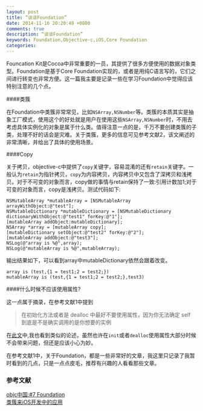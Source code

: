 ```yaml
---
layout: post
title: “谈谈Foundation”
date: 2014-11-16 20:20:49 +0800
comments: true
description: “谈谈Foundation”
keywords: Foundation,Objective-c,iOS,Core Foundation
categories: 
---
```


Founcation Kit是Cocoa中非常重要的一员，其提供了很多方便使用的数据对象类型。Foundation是基于Core Foundation实现的，或者是用纯C语言写的，它们之间进行转变也非常方便。这一篇我主要是记录一些在学习Foundation中觉得应该特别注意的几个点。

####类簇

在Foundation中类簇非常常见，比如`NSArray,NSNumber`等。类簇的本质其实是抽象工厂模式，使用这个的好处就是用户在使用这些`NSArray,NSNumber`时，不用去考虑具体实例化的对象是属于什么类。值得注意一点的是，千万不要创建类簇的子类，处理不好的话会是灾难。关于类簇，更多的信息可见参考文献2，该文阐述的非常清晰，并给出了具体的使用场景。

<!--more-->

####Copy

关于拷贝，objective-c中提供了`copy`关键字，容易混淆的还有`retain`关键字。一般认为`retain`为指针拷贝，`copy`为内容拷贝，内容拷贝中又包含了深拷贝和浅拷贝。对于不可变的对象而言，copy做的事情与retain保持了一致:引用计数加1;对于可变的对象而言，copy是浅拷贝。测试代码如下:

	NSMutableArray *mutableArray = [NSMutableArray arrayWithObject:@"test"];
	NSMutableDictionary *mutableDictionary = [NSMutableDictionary dictionaryWithObject:@"test1" forKey:@"1"];
	[mutableArray addObject:mutableDictionary];
	NSArray *array = [mutableArray copy];
	[mutableDictionary setObject:@"test2" forKey:@"2"];
	[mutableArray addObject:@"test3"];
	NSLog(@"array is %@",array);
	NSLog(@"mutableArray is %@",mutableArray);

输出结果如下，可以看到array中mutableDictionary依然会跟着改变。

	array is (test,{1 = test1;2 = test2;})
	mutableArray is (test,{1 = test1;2 = test2;},test3)

####什么时候不应该使用属性?

这一点属于摘录，在参考文献1中提到

>在初始化方法或者是 dealloc 中最好不要使用属性，因为你无法确定 self 到底是不是确实调用的是你想要的实例

在[此文](此文)中,我也看到类似的论述，虽然也许在`init`或者`dealloc`使用属性大部分时候不会带来问题，但还是应该小心为妙。

在参考文献1中，关于Foundation，都是一些非常好的文章，我这里只记录了我暂时看到的几点，只是一点点皮毛，推荐有兴趣的人看看那些文章。

### 参考文献
[objc中国:#7 Foundation](http://objccn.io/issue-7/)  
[类簇来iOS开发中的应用](http://limboy.me/ios/2014/01/04/class-cluster.html)